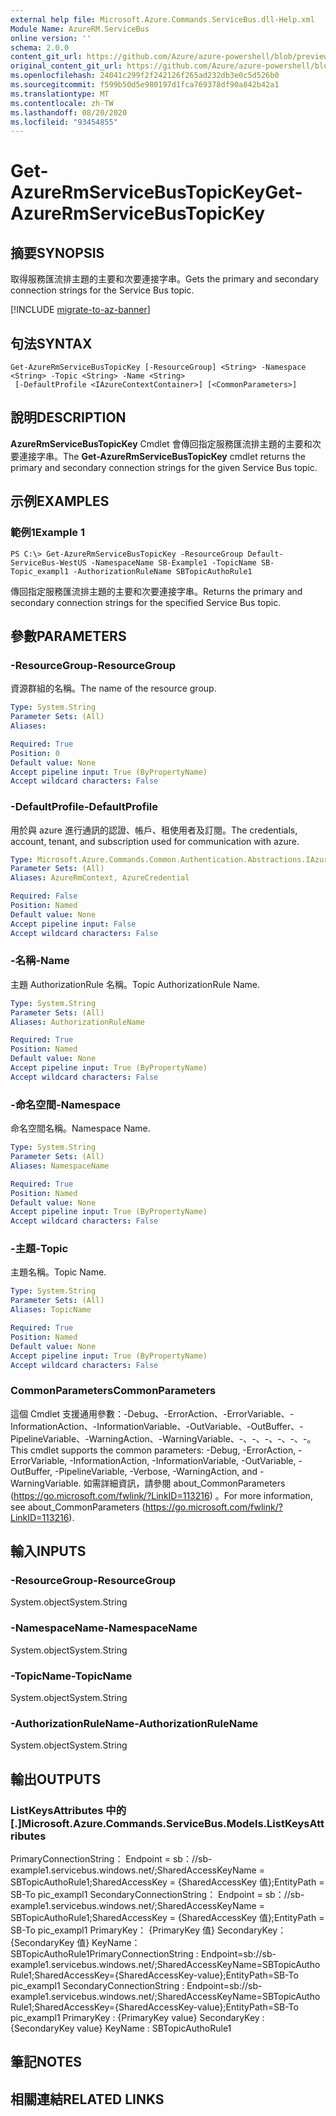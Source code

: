 ```yaml
---
external help file: Microsoft.Azure.Commands.ServiceBus.dll-Help.xml
Module Name: AzureRM.ServiceBus
online version: ''
schema: 2.0.0
content_git_url: https://github.com/Azure/azure-powershell/blob/preview/src/ResourceManager/ServiceBus/Commands.ServiceBus/help/Get-AzureRmServiceBusTopicKey.md
original_content_git_url: https://github.com/Azure/azure-powershell/blob/preview/src/ResourceManager/ServiceBus/Commands.ServiceBus/help/Get-AzureRmServiceBusTopicKey.md
ms.openlocfilehash: 24041c299f2f242126f265ad232db3e0c5d526b0
ms.sourcegitcommit: f599b50d5e980197d1fca769378df90a842b42a1
ms.translationtype: MT
ms.contentlocale: zh-TW
ms.lasthandoff: 08/20/2020
ms.locfileid: "93454855"
---
```

# <span data-ttu-id="875b1-101">Get-AzureRmServiceBusTopicKey</span><span class="sxs-lookup"><span data-stu-id="875b1-101">Get-AzureRmServiceBusTopicKey</span></span>

## <span data-ttu-id="875b1-102">摘要</span><span class="sxs-lookup"><span data-stu-id="875b1-102">SYNOPSIS</span></span>
<span data-ttu-id="875b1-103">取得服務匯流排主題的主要和次要連接字串。</span><span class="sxs-lookup"><span data-stu-id="875b1-103">Gets the primary and secondary connection strings for the Service Bus topic.</span></span>

[!INCLUDE [migrate-to-az-banner](../../includes/migrate-to-az-banner.md)]

## <span data-ttu-id="875b1-104">句法</span><span class="sxs-lookup"><span data-stu-id="875b1-104">SYNTAX</span></span>

```
Get-AzureRmServiceBusTopicKey [-ResourceGroup] <String> -Namespace <String> -Topic <String> -Name <String>
 [-DefaultProfile <IAzureContextContainer>] [<CommonParameters>]
```

## <span data-ttu-id="875b1-105">說明</span><span class="sxs-lookup"><span data-stu-id="875b1-105">DESCRIPTION</span></span>
<span data-ttu-id="875b1-106">**AzureRmServiceBusTopicKey** Cmdlet 會傳回指定服務匯流排主題的主要和次要連接字串。</span><span class="sxs-lookup"><span data-stu-id="875b1-106">The **Get-AzureRmServiceBusTopicKey** cmdlet returns the primary and secondary connection strings for the given Service Bus topic.</span></span>

## <span data-ttu-id="875b1-107">示例</span><span class="sxs-lookup"><span data-stu-id="875b1-107">EXAMPLES</span></span>

### <span data-ttu-id="875b1-108">範例1</span><span class="sxs-lookup"><span data-stu-id="875b1-108">Example 1</span></span>
```
PS C:\> Get-AzureRmServiceBusTopicKey -ResourceGroup Default-ServiceBus-WestUS -NamespaceName SB-Example1 -TopicName SB-Topic_exampl1 -AuthorizationRuleName SBTopicAuthoRule1
```

<span data-ttu-id="875b1-109">傳回指定服務匯流排主題的主要和次要連接字串。</span><span class="sxs-lookup"><span data-stu-id="875b1-109">Returns the primary and secondary connection strings for the specified Service Bus topic.</span></span>

## <span data-ttu-id="875b1-110">參數</span><span class="sxs-lookup"><span data-stu-id="875b1-110">PARAMETERS</span></span>

### <span data-ttu-id="875b1-111">-ResourceGroup</span><span class="sxs-lookup"><span data-stu-id="875b1-111">-ResourceGroup</span></span>
<span data-ttu-id="875b1-112">資源群組的名稱。</span><span class="sxs-lookup"><span data-stu-id="875b1-112">The name of the resource group.</span></span>

```yaml
Type: System.String
Parameter Sets: (All)
Aliases: 

Required: True
Position: 0
Default value: None
Accept pipeline input: True (ByPropertyName)
Accept wildcard characters: False
```

### <span data-ttu-id="875b1-113">-DefaultProfile</span><span class="sxs-lookup"><span data-stu-id="875b1-113">-DefaultProfile</span></span>
<span data-ttu-id="875b1-114">用於與 azure 進行通訊的認證、帳戶、租使用者及訂閱。</span><span class="sxs-lookup"><span data-stu-id="875b1-114">The credentials, account, tenant, and subscription used for communication with azure.</span></span>

```yaml
Type: Microsoft.Azure.Commands.Common.Authentication.Abstractions.IAzureContextContainer
Parameter Sets: (All)
Aliases: AzureRmContext, AzureCredential

Required: False
Position: Named
Default value: None
Accept pipeline input: False
Accept wildcard characters: False
```

### <span data-ttu-id="875b1-115">-名稱</span><span class="sxs-lookup"><span data-stu-id="875b1-115">-Name</span></span>
<span data-ttu-id="875b1-116">主題 AuthorizationRule 名稱。</span><span class="sxs-lookup"><span data-stu-id="875b1-116">Topic AuthorizationRule Name.</span></span>

```yaml
Type: System.String
Parameter Sets: (All)
Aliases: AuthorizationRuleName

Required: True
Position: Named
Default value: None
Accept pipeline input: True (ByPropertyName)
Accept wildcard characters: False
```

### <span data-ttu-id="875b1-117">-命名空間</span><span class="sxs-lookup"><span data-stu-id="875b1-117">-Namespace</span></span>
<span data-ttu-id="875b1-118">命名空間名稱。</span><span class="sxs-lookup"><span data-stu-id="875b1-118">Namespace Name.</span></span>

```yaml
Type: System.String
Parameter Sets: (All)
Aliases: NamespaceName

Required: True
Position: Named
Default value: None
Accept pipeline input: True (ByPropertyName)
Accept wildcard characters: False
```

### <span data-ttu-id="875b1-119">-主題</span><span class="sxs-lookup"><span data-stu-id="875b1-119">-Topic</span></span>
<span data-ttu-id="875b1-120">主題名稱。</span><span class="sxs-lookup"><span data-stu-id="875b1-120">Topic Name.</span></span>

```yaml
Type: System.String
Parameter Sets: (All)
Aliases: TopicName

Required: True
Position: Named
Default value: None
Accept pipeline input: True (ByPropertyName)
Accept wildcard characters: False
```

### <span data-ttu-id="875b1-121">CommonParameters</span><span class="sxs-lookup"><span data-stu-id="875b1-121">CommonParameters</span></span>
<span data-ttu-id="875b1-122">這個 Cmdlet 支援通用參數：-Debug、-ErrorAction、-ErrorVariable、-InformationAction、-InformationVariable、-OutVariable、-OutBuffer、-PipelineVariable、-WarningAction、-WarningVariable、-、-、-、-、-、-。</span><span class="sxs-lookup"><span data-stu-id="875b1-122">This cmdlet supports the common parameters: -Debug, -ErrorAction, -ErrorVariable, -InformationAction, -InformationVariable, -OutVariable, -OutBuffer, -PipelineVariable, -Verbose, -WarningAction, and -WarningVariable.</span></span> <span data-ttu-id="875b1-123">如需詳細資訊，請參閱 about_CommonParameters (https://go.microsoft.com/fwlink/?LinkID=113216) 。</span><span class="sxs-lookup"><span data-stu-id="875b1-123">For more information, see about_CommonParameters (https://go.microsoft.com/fwlink/?LinkID=113216).</span></span>

## <span data-ttu-id="875b1-124">輸入</span><span class="sxs-lookup"><span data-stu-id="875b1-124">INPUTS</span></span>

### <span data-ttu-id="875b1-125">-ResourceGroup</span><span class="sxs-lookup"><span data-stu-id="875b1-125">-ResourceGroup</span></span>
 <span data-ttu-id="875b1-126">System.object</span><span class="sxs-lookup"><span data-stu-id="875b1-126">System.String</span></span>
 

### <span data-ttu-id="875b1-127">-NamespaceName</span><span class="sxs-lookup"><span data-stu-id="875b1-127">-NamespaceName</span></span>
 <span data-ttu-id="875b1-128">System.object</span><span class="sxs-lookup"><span data-stu-id="875b1-128">System.String</span></span>
 

### <span data-ttu-id="875b1-129">-TopicName</span><span class="sxs-lookup"><span data-stu-id="875b1-129">-TopicName</span></span>
 <span data-ttu-id="875b1-130">System.object</span><span class="sxs-lookup"><span data-stu-id="875b1-130">System.String</span></span>
 

### <span data-ttu-id="875b1-131">-AuthorizationRuleName</span><span class="sxs-lookup"><span data-stu-id="875b1-131">-AuthorizationRuleName</span></span>
 <span data-ttu-id="875b1-132">System.object</span><span class="sxs-lookup"><span data-stu-id="875b1-132">System.String</span></span>

## <span data-ttu-id="875b1-133">輸出</span><span class="sxs-lookup"><span data-stu-id="875b1-133">OUTPUTS</span></span>

### <span data-ttu-id="875b1-134">ListKeysAttributes 中的 [.]</span><span class="sxs-lookup"><span data-stu-id="875b1-134">Microsoft.Azure.Commands.ServiceBus.Models.ListKeysAttributes</span></span>
<span data-ttu-id="875b1-135">PrimaryConnectionString： Endpoint = sb：//sb-example1.servicebus.windows.net/;SharedAccessKeyName = SBTopicAuthoRule1;SharedAccessKey = {SharedAccessKey 值};EntityPath = SB-To pic_exampl1 SecondaryConnectionString： Endpoint = sb：//sb-example1.servicebus.windows.net/;SharedAccessKeyName = SBTopicAuthoRule1;SharedAccessKey = {SharedAccessKey 值};EntityPath = SB-To pic_exampl1 PrimaryKey： {PrimaryKey 值} SecondaryKey： {SecondaryKey 值} KeyName： SBTopicAuthoRule1</span><span class="sxs-lookup"><span data-stu-id="875b1-135">PrimaryConnectionString   : Endpoint=sb://sb-example1.servicebus.windows.net/;SharedAccessKeyName=SBTopicAuthoRule1;SharedAccessKey={SharedAccessKey-value};EntityPath=SB-To pic_exampl1 SecondaryConnectionString : Endpoint=sb://sb-example1.servicebus.windows.net/;SharedAccessKeyName=SBTopicAuthoRule1;SharedAccessKey={SharedAccessKey-value};EntityPath=SB-To pic_exampl1 PrimaryKey                : {PrimaryKey value} SecondaryKey              : {SecondaryKey value} KeyName                   : SBTopicAuthoRule1</span></span>

## <span data-ttu-id="875b1-136">筆記</span><span class="sxs-lookup"><span data-stu-id="875b1-136">NOTES</span></span>

## <span data-ttu-id="875b1-137">相關連結</span><span class="sxs-lookup"><span data-stu-id="875b1-137">RELATED LINKS</span></span>

